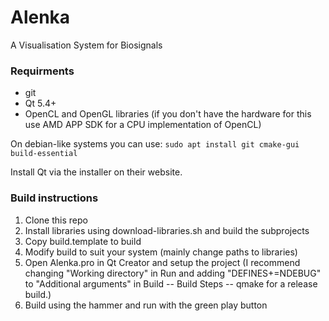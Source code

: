 # Alenka
A Visualisation System for Biosignals

### Requirments
* git
* Qt 5.4+
* OpenCL and OpenGL libraries (if you don't have the hardware for this use AMD APP SDK for a CPU implementation of OpenCL)

On debian-like systems you can use: `sudo apt install git cmake-gui build-essential`

Install Qt via the installer on their website.

### Build instructions
1. Clone this repo
2. Install libraries using download-libraries.sh and build the subprojects
3. Copy build.template to build
4. Modify build to suit your system (mainly change paths to libraries)
5. Open Alenka.pro in Qt Creator and setup the project (I recommend changing "Working directory" in Run and adding "DEFINES+=NDEBUG" to "Additional arguments" in Build -- Build Steps -- qmake for a release build.)
6. Build using the hammer and run with the green play button
